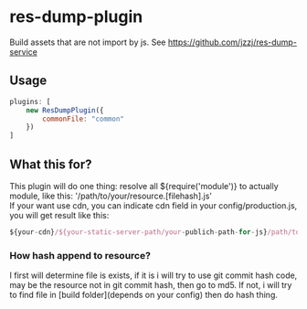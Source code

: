 # res-dump-plugin
Build assets that are not import by js. See https://github.com/jzzj/res-dump-service

## Usage
```js
plugins: [
	new ResDumpPlugin({
	  	commonFile: "common"
	})
]
```

## What this for?
This plugin will do one thing: resolve all ${require('module')} to actually module, like this: '/path/to/your/resource.[filehash].js'  
If your want use cdn, you can indicate cdn field in your config/production.js, you will get result like this:
```js
${your-cdn}/${your-static-server-path/your-publich-path-for-js}/path/to/asset.[filehash].[original-suffix]
```

### How hash append to resource?
I first will determine file is exists, if it is i will try to use git commit hash code, may be the resource not in git commit hash, then go to md5. If not, i will try to find file in [build folder](depends on your config) then do hash thing.
